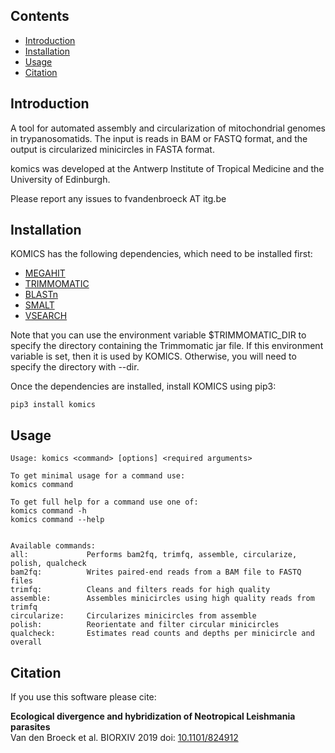 ## Contents
  * [Introduction](#introduction)
  * [Installation](#installation)
  * [Usage](#usage)
  * [Citation](#citation)


## Introduction
A tool for automated assembly and circularization of mitochondrial genomes in trypanosomatids. The input is reads in BAM or FASTQ format, and the output is circularized minicircles in FASTA format.

komics was developed at the Antwerp Institute of Tropical Medicine and the University of Edinburgh. 

Please report any issues to fvandenbroeck AT itg.be


## Installation
KOMICS has the following dependencies, which need to be installed first:
  * [MEGAHIT](http://www.metagenomics.wiki/tools/assembly/megahit)
  * [TRIMMOMATIC](http://www.usadellab.org/cms/?page=trimmomatic)
  * [BLASTn](https://blast.ncbi.nlm.nih.gov/Blast.cgi?CMD=Web&PAGE_TYPE=BlastDocs&DOC_TYPE=Download)
  * [SMALT](https://www.sanger.ac.uk/science/tools/smalt-0)
  * [VSEARCH](https://github.com/torognes/vsearch)

Note that you can use the environment variable $TRIMMOMATIC_DIR to specify the directory containing the Trimmomatic jar file. If this environment variable is set, then it is used by KOMICS. Otherwise, you will need to specify the directory with --dir.

Once the dependencies are installed, install KOMICS using pip3:
```
pip3 install komics
```


## Usage
```
Usage: komics <command> [options] <required arguments>

To get minimal usage for a command use:
komics command

To get full help for a command use one of:
komics command -h
komics command --help


Available commands:
all:         	 Performs bam2fq, trimfq, assemble, circularize, polish, qualcheck
bam2fq:      	 Writes paired-end reads from a BAM file to FASTQ files
trimfq:      	 Cleans and filters reads for high quality
assemble:    	 Assembles minicircles using high quality reads from trimfq
circularize: 	 Circularizes minicircles from assemble
polish:      	 Reorientate and filter circular minicircles
qualcheck:       Estimates read counts and depths per minicircle and overall
```


## Citation
If you use this software please cite:

__Ecological divergence and hybridization of Neotropical Leishmania parasites__   
Van den Broeck et al. BIORXIV 2019 doi: [10.1101/824912](https://www.biorxiv.org/content/10.1101/824912v1)

